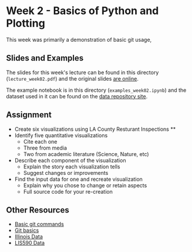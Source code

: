 # Week 2 - Basics of Python and Plotting

This week was primarily a demonstration of basic git usage, 

## Slides and Examples

The slides for this week's lecture can be found in this directory (`lecture_week02.pdf`)
and the original slides [are online](
https://docs.google.com/presentation/d/1gZS3IBisIFCbEjkLIM3uxwJ6i8p-80n67l0pGnpFg0g/edit?usp=sharing).

The example notebook is in this directory (`examples_week02.ipynb`) and the
dataset used in it can be found on the [data repository
site](https://girder.hub.yt/#item/588b65a44085f90001229e98).

## Assignment

* Create six visualizations using LA County Resturant Inspections 
** 
 * Identify five quantitative visualizations
   * Cite each one
   * Three from media
   * Two from academic literature (Science, Nature, etc)
 * Describe each component of the visualization
   * Explain the story each visualization tells
   * Suggest changes or improvements
 * Find the input data for one and recreate visualization
   * Explain why you chose to change or retain aspects
   * Full source code for your re-creation

## Other Resources

* [Basic git commands](https://confluence.atlassian.com/bitbucketserver/basic-git-commands-776639767.html)
* [Git basics](https://git-scm.com/book/en/v2/Getting-Started-Git-Basics)
* [Illinois Data](https://data.illinois.gov/)
* [LIS590 Data](https://girder.hub.yt/#folder/588b650e4085f90001229e96)
